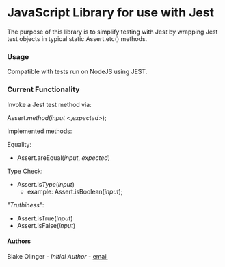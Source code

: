 # JavaScript Library for use with Jest
The purpose of this library is to simplify testing with Jest
by wrapping Jest test objects in typical static Assert.etc()
methods.

### Usage
Compatible with tests run on NodeJS using JEST.

### Current Functionality
Invoke a Jest test method via:

Assert.*method*(*input* \<,*expected*\>);
    
Implemented methods:

Equality:
  * Assert.areEqual(*input*, *expected*)

Type Check:
  * Assert.is*Type*(*input*)
    * example: Assert.isBoolean(*input*);

*\"Truthiness\"*:
  * Assert.isTrue(*input*)
  * Assert.isFalse(*input*)

#### Authors
Blake Olinger - *Initial Author* - [email](mailto:finalyetifive@gmail.com)